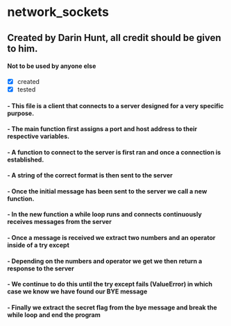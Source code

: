 # network_sockets
## Created by Darin Hunt, all credit should be given to him.
#### Not to be used by anyone else
- [x] created
- [x] tested

#### - This file is a client that connects to a server designed for a very specific purpose.
#### - The main function first assigns a port and host address to their respective variables.
#### - A function to connect to the server is first ran and once a connection is established.
#### - A string of the correct format is then sent to the server
#### - Once the initial message has been sent to the server we call a new function.
#### - In the new function a while loop runs and connects continuously receives messages from the server
#### - Once a message is received we extract two numbers and an operator inside of a try except
#### - Depending on the numbers and operator we get we then return a response to the server
#### - We continue to do this until the try except fails (ValueError) in which case we know we have found our BYE message
#### - Finally we extract the secret flag from the bye message and break the while loop and end the program
